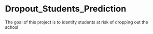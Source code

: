 # Dropout_Students_Prediction
The goal of this project is to identify students at risk of dropping out the school
